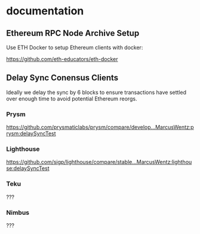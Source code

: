 # documentation

## Ethereum RPC Node Archive Setup

Use ETH Docker to setup Ethereum clients with docker:

https://github.com/eth-educators/eth-docker

## Delay Sync Conensus Clients

Ideally we delay the sync by 6 blocks to ensure transactions have settled over enough time to avoid potential Ethereum reorgs.

### Prysm

https://github.com/prysmaticlabs/prysm/compare/develop...MarcusWentz:prysm:delaySyncTest

### Lighthouse

https://github.com/sigp/lighthouse/compare/stable...MarcusWentz:lighthouse:delaySyncTest

### Teku

???

### Nimbus

???
